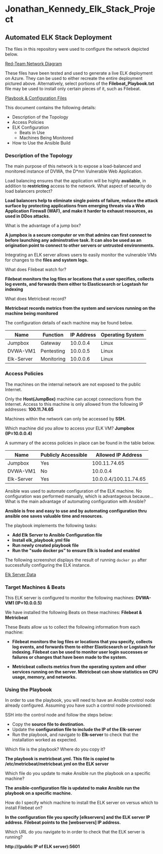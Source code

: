 # Jonathan_Kennedy_Elk_Stack_Project

## Automated ELK Stack Deployment

The files in this repository were used to configure the network depicted below.

[Red-Team Network Diagram](https://drive.google.com/file/d/17NKLqswz-N8fdtfTnh6H2EY_xaa1ciMb/view?usp=sharing)

These files have been tested and used to generate a live ELK deployment on Azure. They can be used to either recreate the entire deployment pictured above. Alternatively, select portions of the **Filebeat_Playbook.txt** file may be used to install only certain pieces of it, such as Filebeat.

[Playbook & Configuration Files](https://github.com/JK215/Jonathan_Kennedy_Elk_Stack_Project/tree/master/Ansible)

This document contains the following details:
- Description of the Topology
- Access Policies
- ELK Configuration
  - Beats in Use
  - Machines Being Monitored
- How to Use the Ansible Build


### Description of the Topology

The main purpose of this network is to expose a load-balanced and monitored instance of DVWA, the D*mn Vulnerable Web Application.

Load balancing ensures that the application will be highly **available**, in addition to **restricting** access to the network.
What aspect of security do load balancers protect?

**Load balancers help to eliminate single points of failure, reduce the attack surface by protecting applications from emerging threats via a Web Application Firewall (WAF), and make it harder to exhaust resources, as used in DDos attacks.**  

What is the advantage of a jump box? 

**A jumpbox is a secure computer or vm that admins can first connect to before launching any adminstrative task.  It can also be used as an origination point to connect to other servers or untrusted environments.**

Integrating an ELK server allows users to easily monitor the vulnerable VMs for changes to the **files and system logs.**

What does Filebeat watch for?

**Filebeat monitors the log files or locations that a user specifies, collects log events, and forwards them either to Elasticsearch or Logstash for indexing**

What does Metricbeat record?

**Metricbeat records metrics from the system and services running on the machine being monitored**

The configuration details of each machine may be found below.


| Name       | Function   | IP Address | Operating System |
|------------|------------|------------|------------------|
| Jumpbox    | Gateway    | 10.0.0.4   | Linux            |
| DVWA-VM1   | Pentesting | 10.0.0.5   | Linux            |
| Elk-Server | Monitoring | 10.0.0.6   | Linux            |

### Access Policies

The machines on the internal network are not exposed to the public Internet. 

Only the **Host(JumpBox)** machine can accept connections from the Internet. Access to this machine is only allowed from the following IP addresses:
**100.11.74.65**

Machines within the network can only be accessed by **SSH.**

Which machine did you allow to access your ELK VM? 
**Jumpbox (IP=10.0.0.4)**

A summary of the access policies in place can be found in the table below.

| Name       | Publicly Accessible | Allowed IP Address    |
|------------|---------------------|-----------------------|
| Jumpbox    | Yes                 | 100.11.74.65          |
| DVWA-VM1   | No                  | 10.0.0.4              |
| Elk-Server | Yes                 | 10.0.0.4/100.11.74.65 |


Ansible was used to automate configuration of the ELK machine. No configuration was performed manually, which is advantageous because...  
What is the main advantage of automating configuration with Ansible?

**Ansible is free and easy to use and by automating configuration thru ansible one saves valuable time and resources.**

The playbook implements the following tasks:

- **Add Elk Server to Ansible Configuration file**
- **Install elk_playbook.yml file**
- **Run newly created playbook file**
- **Run the "sudo docker ps" to ensure Elk is loaded and enabled**

The following screenshot displays the result of running `docker ps` after successfully configuring the ELK instance.

[Elk Server Data](https://github.com/JK215/Jonathan_Kennedy_Elk_Stack_Project/blob/master/Images/Elk_Server_Data.png)

### Target Machines & Beats
This ELK server is configured to monitor the following machines:
**DVWA-VM1 (IP=10.0.0.5)**

We have installed the following Beats on these machines:
**Filebeat & Metricbeat**

These Beats allow us to collect the following information from each machine:
- **Filebeat monitors the log files or locations that you specify, collects log events, and forwards them to either Elasticsearch or Logstash for indexing. Filebeat can be used to monitor user login successes or failures or changes that have been made to the system.**

- **Metricbeat collects metrics from the operating system and other services running on the server. Metricbeat can show statistics on CPU usage, memory, and networks.**

### Using the Playbook
In order to use the playbook, you will need to have an Ansible control node already configured. Assuming you have such a control node provisioned: 

SSH into the control node and follow the steps below:
- Copy the **source file to destination.**
- Update the **configuration file to include the IP of the Elk-server**
- Run the playbook, and navigate to **Elk-server** to check that the installation worked as expected.

Which file is the playbook? Where do you copy it?

**The playbook is metricbeat.yml.  This file is copied to /etc/metricbeat/metricbeat.yml on the ELK server**

Which file do you update to make Ansible run the playbook on a specific machine?

**The ansible-configuration file is updated to make Ansible run the playbook on a specific machine.**

How do I specify which machine to install the ELK server on versus which to install Filebeat on?

**In the configuration file you specify [elkservers] and the ELK server IP address. Filebeat points to the [webservers] IP address.**

Which URL do you navigate to in order to check that the ELK server is running?

**http://(public IP of ELK server):5601**


